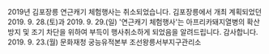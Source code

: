 2019년 김포장릉 연근캐기 체험행사는 취소되었습니다.
김포장릉에서 개최 계획되었던 2019. 9. 28.(토)과 2019. 9. 29.(일) '연근캐기 체험행사'는 아프리카돼지열병의 확산 방지 및 조기 차단을 위하여 부득이 행사취소하게 되었음을 알려드립니다.
감사합니다. 2019. 9. 23.(월)
문화재청 궁능유적본부 조선왕릉서부지구관리소